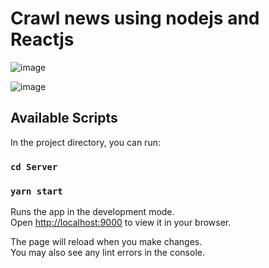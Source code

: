# Crawl news using nodejs and Reactjs

![image](https://user-images.githubusercontent.com/35139230/190205858-a6be2761-059c-4506-9e52-35c7ab314951.png)

![image](https://user-images.githubusercontent.com/35139230/190206108-024634d5-c046-4ffb-bb02-3c430624fd39.png)

## Available Scripts

In the project directory, you can run:

### `cd Server`
### `yarn start`

Runs the app in the development mode.\
Open [http://localhost:9000](http://localhost:9000) to view it in your browser.

The page will reload when you make changes.\
You may also see any lint errors in the console.

